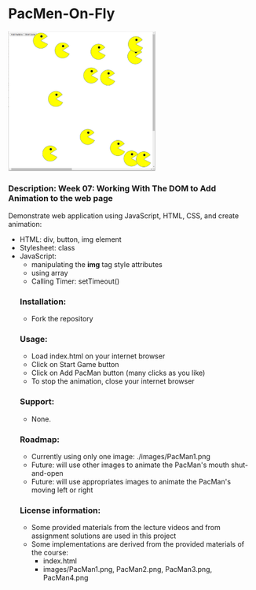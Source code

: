 # PacMen-On-Fly
<p><img src="pacMen_On_Fly.png" width='300'></p>

### **Description**: Week 07: Working With The DOM to Add Animation to the web page
<p>Demonstrate web application using JavaScript, HTML, CSS, and create animation:<p>
<ul>
  <li>HTML: div, button, img element</li>
  <li>Stylesheet: class</li>
  <li>JavaScript:
    <ul>
      <li>manipulating the <b>img</b> tag style attributes</li>
      <li>using array</li>
      <li>Calling Timer: setTimeout()</li>
  </li>
</ul>

### **Installation**:
<ul><li>Fork the repository</li></ul>

### **Usage**:
<ul>
	<li>Load index.html on your internet browser</li>
	<li>Click on Start Game button</li>
	<li>Click on Add PacMan button (many clicks as you like)</li>
	<li>To stop the animation, close your internet browser</li>
</ul>

### **Support**:
<ul><li>None.</li></ul>

### **Roadmap**:
<ul>
  <li>Currently using only one image: ./images/PacMan1.png</li>
  <li>Future: will use other images to animate the PacMan's mouth shut-and-open</li>
  <li>Future: will use appropriates images to animate the PacMan's moving left or right</li>
</ul>

### **License information**:
<ul>
  <li>Some provided materials from the lecture videos and from assignment solutions are used in this project</li>
  <li>Some implementations are derived from the provided materials of the course:
    <ul>
      <li>index.html</li>
      <li>images/PacMan1.png, PacMan2.png, PacMan3.png, PacMan4.png</li>
    </ul>
  </li>
</ul>
